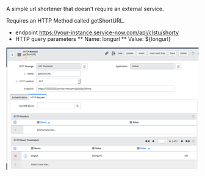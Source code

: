 A simple url shortener that doesn't require an external service.

Requires an HTTP Method called getShortURL.

 * endpoint https://your-instance.service-now.com/api/clstu/shorty
 * HTTP query parameters
 ** Name:  longurl
 ** Value:  ${longurl}

 <img src="shorty.png" />